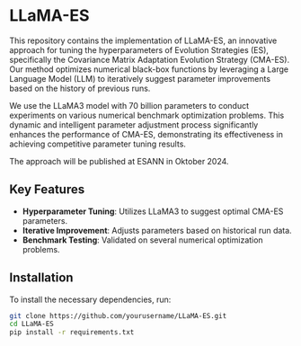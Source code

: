 # LLaMA-ES

This repository contains the implementation of LLaMA-ES, an innovative approach for tuning the hyperparameters of Evolution Strategies (ES), specifically the Covariance Matrix Adaptation Evolution Strategy (CMA-ES). Our method optimizes numerical black-box functions by leveraging a Large Language Model (LLM) to iteratively suggest parameter improvements based on the history of previous runs.

We use the LLaMA3 model with 70 billion parameters to conduct experiments on various numerical benchmark optimization problems. This dynamic and intelligent parameter adjustment process significantly enhances the performance of CMA-ES, demonstrating its effectiveness in achieving competitive parameter tuning results.

The approach will be published at ESANN in Oktober 2024.

## Key Features

- **Hyperparameter Tuning**: Utilizes LLaMA3 to suggest optimal CMA-ES parameters.
- **Iterative Improvement**: Adjusts parameters based on historical run data.
- **Benchmark Testing**: Validated on several numerical optimization problems.

## Installation

To install the necessary dependencies, run:

```bash
git clone https://github.com/yourusername/LLaMA-ES.git
cd LLaMA-ES
pip install -r requirements.txt
